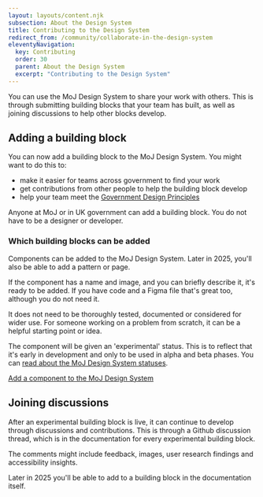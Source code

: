 ```yaml
---
layout: layouts/content.njk
subsection: About the Design System
title: Contributing to the Design System
redirect_from: /community/collaborate-in-the-design-system
eleventyNavigation:
  key: Contributing
  order: 30
  parent: About the Design System
  excerpt: "Contributing to the Design System"
---
```


You can use the MoJ Design System to share your work with others. This is through submitting building blocks that your team has built, as well as joining discussions to help other blocks develop.

## Adding a building block

You can now add a building block to the MoJ Design System. You might want to do this to:

- make it easier for teams across government to find your work
- get contributions from other people to help the building block develop
- help your team meet the [Government Design Principles](https://www.gov.uk/guidance/government-design-principles)

Anyone at MoJ or in UK government can add a building block. You do not have to be a designer or developer.

### Which building blocks can be added

Components can be added to the MoJ Design System. Later in 2025, you'll also be able to add a pattern or page.

If the component has a name and image, and you can briefly describe it, it's ready to be added. If you have code and a Figma file that's great too, although you do not need it.

It does not need to be thoroughly tested, documented or considered for wider use. For someone working on a problem from scratch, it can be a helpful starting point or idea.

The component will be given an 'experimental' status. This is to reflect that it's early in development and only to be used in alpha and beta phases. You can [read about the MoJ Design System statuses](/design-system-statuses/).

[Add a component to the MoJ Design System](/contribute/add-new-component/start)

## Joining discussions

After an experimental building block is live, it can continue to develop through discussions and contributions. This is through a Github discussion thread, which is in the documentation for every experimental building block.

The comments might include feedback, images, user research findings and accessibility insights.

<div class="govuk-inset-text">
Later in 2025 you'll be able to add to a building block in the documentation itself.
</div>
